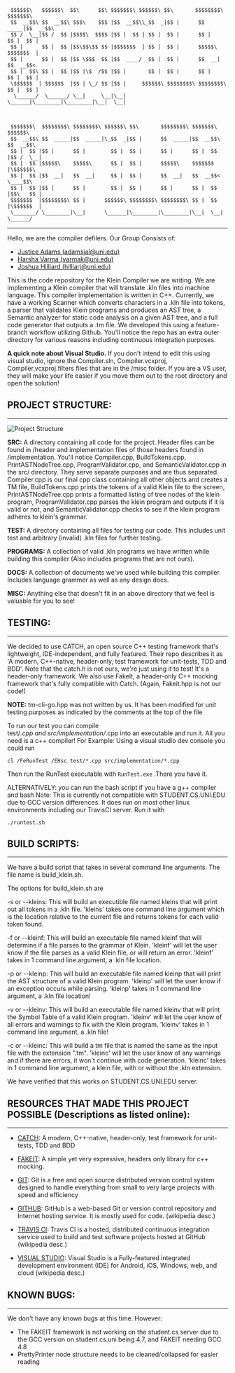      $$$$$$\   $$$$$$\  $$\      $$\ $$$$$$$\ $$$$$$\ $$\       $$$$$$$$\ $$$$$$$\  
     $$  __$$\ $$  __$$\ $$$\    $$$ |$$  __$$\\_$$  _|$$ |      $$  _____|$$  __$$\ 
     $$ /  \__|$$ /  $$ |$$$$\  $$$$ |$$ |  $$ | $$ |  $$ |      $$ |      $$ |  $$ |
     $$ |      $$ |  $$ |$$\$$\$$ $$ |$$$$$$$  | $$ |  $$ |      $$$$$\    $$$$$$$  |
     $$ |      $$ |  $$ |$$ \$$$  $$ |$$  ____/  $$ |  $$ |      $$  __|   $$  __$$< 
     $$ |  $$\ $$ |  $$ |$$ |\$  /$$ |$$ |       $$ |  $$ |      $$ |      $$ |  $$ |
     \$$$$$$  | $$$$$$  |$$ | \_/ $$ |$$ |     $$$$$$\ $$$$$$$$\ $$$$$$$$\ $$ |  $$ |
      \______/  \______/ \__|     \__|\__|     \______|\________|\________|\__|  \__|
                                                                                
                                                                                
                                                                                
     $$$$$$$\  $$$$$$$$\ $$$$$$$$\ $$$$$$\ $$\       $$$$$$$$\ $$$$$$$\   $$$$$$\    
     $$  __$$\ $$  _____|$$  _____|\_$$  _|$$ |      $$  _____|$$  __$$\ $$  __$$\   
     $$ |  $$ |$$ |      $$ |        $$ |  $$ |      $$ |      $$ |  $$ |$$ /  \__|  
     $$ |  $$ |$$$$$\    $$$$$\      $$ |  $$ |      $$$$$\    $$$$$$$  |\$$$$$$\    
     $$ |  $$ |$$  __|   $$  __|     $$ |  $$ |      $$  __|   $$  __$$<  \____$$\   
     $$ |  $$ |$$ |      $$ |        $$ |  $$ |      $$ |      $$ |  $$ |$$\   $$ |  
     $$$$$$$  |$$$$$$$$\ $$ |      $$$$$$\ $$$$$$$$\ $$$$$$$$\ $$ |  $$ |\$$$$$$  |  
     \_______/ \________|\__|      \______|\________|\________|\__|  \__| \______/ 
-----------------------------------------------------------------------------------------


Hello, we are the compiler defilers. Our Group Consists of:
* [Justice Adams (adamsjal@uni.edu)](https://github.com/justiceadamsUNI)
* [Harsha Varma (varmak@uni.edu)](https://github.com/harshavarmak)
* [Joshua Hilliard (hilliarj@uni.edu)](https://github.com/hilliardj)

This is the code repository for the Klein Compiler we are writing. We are 
implementing a Klein compiler that will translate .kln files into machine 
language. This compiler implementation is written in C++. Currently, we have a
working Scanner which converts characters in a .kln file into tokens, a 
parser that validates Klein programs and produces an AST tree, a Semantic 
analyzer for static code analysis on a given AST tree, and a full code
generator that outputs a .tm file. We developed this using a feature-branch 
workflow utilizing  Github.  You'll notice the repo has an extra outer directory
for various reasons including continuous integration purposes.


**A quick note about Visual Studio.** If you don't intend to edit this using 
visual studio, ignore the Compiler.sln, Compiler.vcxproj, 
Compiler.vcxproj.filters files that are in the /misc folder. If you are a VS 
user, they will make your life easier if you move them out to the root 
directory and open the solution!



## PROJECT STRUCTURE:
-----------------------------------------------------------------------------------------
![Project Structure](https://i.imgur.com/gBPuSSq.png)
	
**SRC:** A directory containing all code for the project. Header files can be 
	found in /header and implementation files of those headers found in 
	/implementation. You'll notice Compiler.cpp, BuildTokens.cpp, 
	PrintASTNodeTree.cpp, ProgramValidator.cpp, and SemanticValidator.cpp
	in the src/ directory. They serve separate purposes 
	and are thus separated. Compiler.cpp is our final cpp class containing
	all other objects and creates a TM file, BuildTokens.cpp prints the tokens
	of a valid Klein file to the screen, PrintASTNodeTree.cpp prints a formatted
	listing of tree nodes of the klein program, ProgramValidator.cpp parses the 
	klein program and outputs if it is valid or not, and SemanticValidator.cpp 
	checks to see if the klein program adheres to klein's grammar.
	
**TEST:** A directory containing all files for testing our code. This includes unit test and 
arbitrary (invalid) .kln files for further testing.
	
**PROGRAMS:** A collection of valid .kln programs we have written while building this compiler
(Also includes programs that are not ours).
	
**DOCS:** A collection of documents we've used while building this compiler. Includes language
grammer as well as any design docs.
	
**MISC:** Anything else that doesn't fit in an above directory that we feel is 
valuable for you to see!
	
  
	
## TESTING:
-----------------------------------------------------------------------------------------
We decided to use CATCH, an open source C++ testing framework that's lightweight,
IDE-independent, and fully featured. Their repo describes it as 
'A modern, C++-native, header-only, test framework for unit-tests, TDD and BDD'. Note that
the catch.h is not ours, we're just using it to test! It's a header-only framework.
We also use FakeIt, a header-only C++ mocking framework that's fully compatible with Catch.
(Again, Fakeit.hpp is not our code!)

**NOTE:** tm-cli-go.hpp was not written by us. It has been modified for unit testing purposes
as indicated by the comments at the top of the file

To run our test you can compile  
test/*.cpp and src/implementation/*.cpp into an 
executable and run it. All you need is a c++ compiler! For Example: Using a visual studio
dev console you could run 

`cl /FeRunTest /EHsc test/*.cpp src/implementation/*.cpp`

Then run the RunTest executable with `RunTest.exe` .There you have it.

ALTERNATIVELY: you can run the bash script if you have a g++ compiler and bash
Note: This is currently not compatible with STUDENT.CS.UNI.EDU due to GCC 
version differences. It does run on most other linux environments including our
TravisCI server. Run it with

`./runtest.sh`



## BUILD SCRIPTS:
-----------------------------------------------------------------------------------------
We have a build script that takes in several command line arguments. The 
file name is build_klein.sh. 

The options for build_klein.sh are

-s or --kleins:  This will build an executible file named kleins that will 
print out all tokens in a .kln file.  'kleins' takes one command line argument
which is the location relative to the current file and returns tokens for each
valid token found.

-f or --kleinf:  This will build an executable file named kleinf that will
determine if a file parses to the grammar of Klein.  'kleinf' will let the user
know if the file parses as a valid Klein file, or will return an error. 'kleinf'
takes in 1 command line argument, a .kln file location.

-p or --kleinp: This will build an executable file named kleinp that will
print the AST structure of a valid Klein program.  'kleinp' will let the user
know if an exception occurs while parsing. 'kleinp' takes in 1 command line 
argument, a .kln file location!

-v or --kleinv: This will build an executable file named kleinv that will
print the Symbol Table of a valid Klein program. 'kleinv' will let the user
know of all errors and warnings to fix with the Klein program. 'kleinv' takes 
in 1 command line argument, a .kln file!

-c or --kleinc: This will build a tm file that is named the same as the input file
with the extension ".tm". 'kleinc' will let the user know of any warnings and if
there are errors, it won't continue with code generation. 'kleinc' takes in 
1 command line argument, a klein file, with or without the .kln extension.

We have verified that this works on STUDENT.CS.UNI.EDU server.


## RESOURCES THAT MADE THIS PROJECT POSSIBLE (Descriptions as listed online):
-----------------------------------------------------------------------------------------
- [CATCH](https://github.com/philsquared/Catch): A modern, C++-native, header-only, test framework for unit-tests, TDD and BDD

- [FAKEIT](https://github.com/eranpeer/FakeIt): A simple yet very expressive, headers only library for c++ mocking. 
		
- [GIT](https://git-scm.com/): Git is a free and open source distributed version control system designed to 
		handle everything from small to very large projects with speed and efficiency
		
- [GITHUB](https://github.com/): GitHub is a web-based Git or version control repository and Internet hosting 
		service. It is mostly used for code. (wikipedia desc.)

- [TRAVIS CI](https://travis-ci.com/): Travis CI is a hosted, distributed continuous integration service used to 
		build and test software projects hosted at GitHub (wikipedia desc.)
		
- [VISUAL STUDIO](https://www.visualstudio.com/): Visual Studio is a Fully-featured integrated development 
		environment (IDE)
		for Android, iOS, Windows, web, and cloud (wikipedia desc.)

## KNOWN BUGS:
-----------------------------------------------------------------------------------------
We don't have any known bugs at this time. However:
- The FAKEIT framework is not working on the student.cs server due to the GCC version
	on student.cs.uni being 4.7, and FAKEIT needing GCC 4.8
- PrettyPrinter node structure needs to be cleaned/collapsed for easier
	reading

